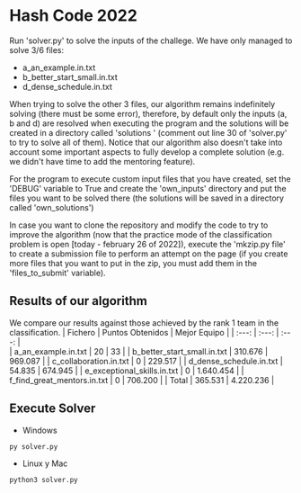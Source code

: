 # Hash Code 2022

Run 'solver.py' to solve the inputs of the challege. We have only managed to solve 3/6 files:
- a_an_example.in.txt
- b_better_start_small.in.txt
- d_dense_schedule.in.txt

When trying to solve the other 3 files, our algorithm remains indefinitely solving (there must be some error), therefore, by default only the inputs (a, b and d) are resolved when executing the program and the solutions will be created in a directory called 'solutions ' (comment out line 30 of 'solver.py' to try to solve all of them). Notice that our algorithm also doesn't take into account some important aspects to fully develop a complete solution (e.g. we didn't have time to add the mentoring feature).

For the program to execute custom input files that you have created, set the 'DEBUG' variable to True and create the 'own_inputs' directory and put the files you want to be solved there (the solutions will be saved in a directory called 'own_solutions')

In case you want to clone the repository and modify the code to try to improve the algorithm (now that the practice mode of the classification problem is open [today - february 26 of 2022]), execute the 'mkzip.py file' to create a submission file to perform an attempt on the page (if you create more files that you want to put in the zip, you must add them in the 'files_to_submit' variable).

## Results of our algorithm
We compare our results against those achieved by the rank 1 team in the classification.
| Fichero | Puntos Obtenidos | Mejor Equipo |
|     :---:      |  :---:      | :---: |  
| a_an_example.in.txt  |  20  | 33 |
| b_better_start_small.in.txt  | 310.676 | 969.087 |
| c_collaboration.in.txt  | 0 | 229.517 |
| d_dense_schedule.in.txt  | 54.835 | 674.945 |
| e_exceptional_skills.in.txt  | 0 | 1.640.454 |
| f_find_great_mentors.in.txt  | 0 | 706.200 |
| Total  | 365.531 | 4.220.236 |

## Execute Solver
- Windows
```
py solver.py
```
- Linux y Mac
```
python3 solver.py
```
